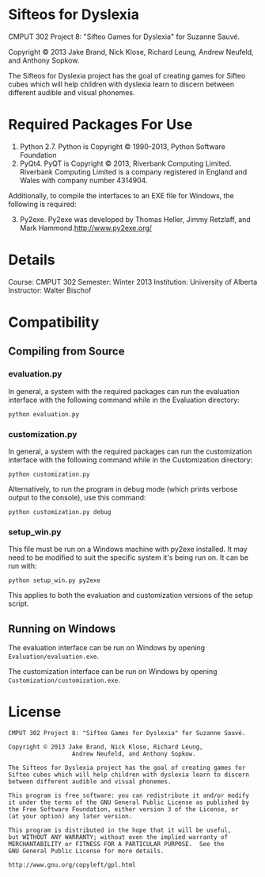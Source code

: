 Sifteos for Dyslexia
====================
CMPUT 302 Project 8: "Sifteo Games for Dyslexia" for Suzanne Sauvé.

Copyright © 2013 Jake Brand, Nick Klose, Richard Leung, 
Andrew Neufeld, and Anthony Sopkow.

The Sifteos for Dyslexia project has the goal of creating games for Sifteo cubes which will help children with dyslexia learn to discern between different audible and visual phonemes.

Required Packages For Use
=================
1. Python 2.7. Python is Copyright © 1990-2013, Python Software Foundation
2. PyQt4. PyQT is Copyright © 2013, Riverbank Computing Limited. Riverbank Computing Limited is a company registered in England and Wales with company number 4314904.

Additionally, to compile the interfaces to an EXE file for Windows, the following is required:

3. Py2exe. Py2exe was developed by Thomas Heller, Jimmy Retzlaff, and Mark Hammond.http://www.py2exe.org/

Details
=======
Course:		CMPUT 302
Semester:	Winter 2013
Institution: 	University of Alberta
Instructor:	Walter Bischof

Compatibility
=============
## Compiling from Source
### evaluation.py
In general, a system with the required packages can run the evaluation interface with the following command while in the Evaluation directory:

`python evaluation.py`

### customization.py
In general, a system with the required packages can run the customization interface with the following command while in the Customization directory:

`python customization.py`

Alternatively, to run the program in debug mode (which prints verbose output to the console), use this command:

`python customization.py debug`

### setup_win.py
This file must be run on a Windows machine with py2exe installed. It may need to be modified to suit the specific system it's being run on. It can be run with:

`python setup_win.py py2exe`

This applies to both the evaluation and customization versions of the setup script.

## Running on Windows
The evaluation interface can be run on Windows by opening `Evaluation/evaluation.exe`.

The customization interface can be run on Windows by opening `Customization/customization.exe`.

License
=======

	CMPUT 302 Project 8: "Sifteo Games for Dyslexia" for Suzanne Sauvé.

	Copyright © 2013 Jake Brand, Nick Klose, Richard Leung, 
					  Andrew Neufeld, and Anthony Sopkow.

	The Sifteos for Dyslexia project has the goal of creating games for 
	Sifteo cubes which will help children with dyslexia learn to discern 
	between different audible and visual phonemes.

	This program is free software: you can redistribute it and/or modify
	it under the terms of the GNU General Public License as published by
	the Free Software Foundation, either version 3 of the License, or
	(at your option) any later version.

	This program is distributed in the hope that it will be useful,
	but WITHOUT ANY WARRANTY; without even the implied warranty of
	MERCHANTABILITY or FITNESS FOR A PARTICULAR PURPOSE.  See the
	GNU General Public License for more details.

	http://www.gnu.org/copyleft/gpl.html